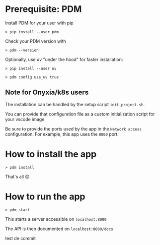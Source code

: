 # Prerequisite:  PDM 

Install PDM for your user with pip 

`> pip install --user pdm`

Check your PDM version with 

`> pdm --version`

Optionally, use uv "under the hood" for faster installation: 

`> pip install --user uv`

`> pdm config use_uv true`

## Note for Onyxia/k8s users

The installation can be handled by the setup script `init_project.sh`.

You can provide that configuration file as a custom initialization script for your vscode image. 

Be sure to provide the ports used by the app in the `Network access` configuration. For example, this app uses the `8000` port.

# How to install the app 

`> pdm install`

That's all 😊

# How to run the app 

```> pdm start```

This starts a server accessible on `localhost:8000`

The API is then documented on `localhost:8000/docs`

test de commit
